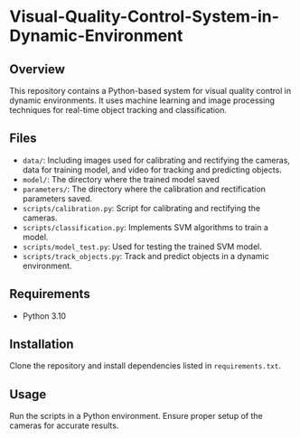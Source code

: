 # Visual-Quality-Control-System-in-Dynamic-Environment

## Overview
This repository contains a Python-based system for visual quality control in dynamic environments. It uses machine learning and image processing techniques for real-time object tracking and classification.

## Files
- `data/`: Including images used for calibrating and rectifying the cameras, data for training model, and video for tracking and predicting objects.
- `model/`: The directory where the trained model saved
- `parameters/`: The directory where the calibration and rectification parameters saved.
- `scripts/calibration.py`: Script for calibrating and rectifying the cameras.
- `scripts/classification.py`: Implements SVM algorithms to train a model.
- `scripts/model_test.py`: Used for testing the trained SVM model.
- `scripts/track_objects.py`: Track and predict objects in a dynamic environment.

## Requirements
- Python 3.10

## Installation
Clone the repository and install dependencies listed in `requirements.txt`.

## Usage
Run the scripts in a Python environment. Ensure proper setup of the cameras for accurate results.
